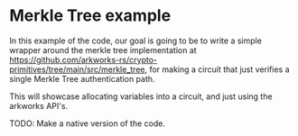 # Merkle Tree example

In this example of the code, our goal is going to be to write a simple wrapper around the merkle tree implementation at
https://github.com/arkworks-rs/crypto-primitives/tree/main/src/merkle_tree,
for making a circuit that just verifies a single Merkle Tree authentication path.

This will showcase allocating variables into a circuit, and just using the arkworks API's.

TODO: Make a native version of the code.